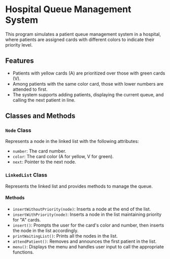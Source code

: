 # Hospital Queue Management System

This program simulates a patient queue management system in a hospital, where patients are assigned cards with different colors to indicate their priority level.

## Features

- Patients with yellow cards (A) are prioritized over those with green cards (V).
- Among patients with the same color card, those with lower numbers are attended to first.
- The system supports adding patients, displaying the current queue, and calling the next patient in line.

## Classes and Methods

### `Node` Class
Represents a node in the linked list with the following attributes:
- `number`: The card number.
- `color`: The card color (A for yellow, V for green).
- `next`: Pointer to the next node.

### `LinkedList` Class
Represents the linked list and provides methods to manage the queue.

#### Methods

- `insertWithoutPriority(node)`: Inserts a node at the end of the list.
- `insertWithPriority(node)`: Inserts a node in the list maintaining priority for "A" cards.
- `insert()`: Prompts the user for the card's color and number, then inserts the node in the list accordingly.
- `printWaitingList()`: Prints all the nodes in the list.
- `attendPatient()`: Removes and announces the first patient in the list.
- `menu()`: Displays the menu and handles user input to call the appropriate functions.
